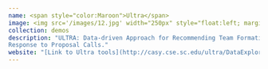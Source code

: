 ```yaml
---
name: <span style="color:Maroon">Ultra</span>
image: <img src='/images/12.jpg' width="250px" style="float:left; margin:0px 20px 0px 0px;">
collection: demos
description: "ULTRA: Data-driven Approach for Recommending Team Formation in
Response to Proposal Calls."
website: "[Link to Ultra tools](http://casy.cse.sc.edu/ultra/DataExplorer/)"
---
```

